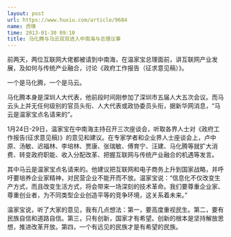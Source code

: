 ```yaml
---
layout: post
url: https://www.huxiu.com/article/9684
name: 虎嗅
time: 2013-01-30 09:10
title: 马化腾与马云双双进入中南海与总理议事
---
```

前两天，两位互联网大佬都被请到中南海，在温家宝总理面前，讲互联网产业发展，及如何与传统产业融合，讨论《政府工作报告（征求意见稿）》。

一个是马化腾，一个是马云。

马化腾本身是深圳人大代表，他前段时间刚参加了深圳市五届人大五次会议。而马云头上并无任何级别的官员头衔、人大代表或政协委员头衔，据新华网消息，“马云是温家宝点名请来的”。

1月24日-29日，温家宝在中南海主持召开三次座谈会，听取各界人士对《政府工作报告(征求意见稿)》的意见和建议。在专家学者和企业界人士座谈会上，卢中原、汤敏、迟福林、李培林、贾康、张瑞敏、傅育宁、汪建、马化腾等就扩大消费、转变政府职能、收入分配改革、把握互联网与传统产业融合的机遇等发言。

其中马云是温家宝点名请来的。他建议把互联网和电子商务上升到国家战略，并呼吁要培养企业家精神，对民营企业不能开而不放。温家宝说：“信息化不仅改变生产方式，而且改变生活方式，将会带来一场深刻的技术革命。我们要尊重企业家、尊重创业者，为不同类型企业创造平等的竞争环境，这关系着未来。”

温家宝说，听了大家的意见，我有几点想法：第一，要高度重视民生。第二，要有民族自信和道路自信。第三，只有创新，国家才有希望。创新的根本是坚持解放思想，推进改革开放。第四，一个有远见的民族才是有希望的民族。

